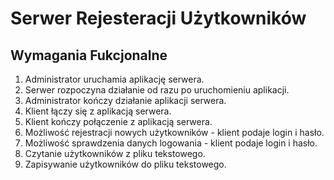 # Serwer Rejesteracji Użytkowników

## Wymagania Fukcjonalne

1. Administrator uruchamia aplikację serwera.
2. Serwer rozpoczyna działanie od razu po uruchomieniu aplikacji.
3. Administrator kończy działanie aplikacji serwera.
4. Klient łączy się z aplikacją serwera.
5. Klient kończy połączenie z aplikacją serwera.
6. Możliwość rejestracji nowych użytkowników - klient podaje login i hasło.
7. Możliwość sprawdzenia danych logowania - klient podaje login i hasło.
8. Czytanie użytkowników z pliku tekstowego.
9. Zapisywanie użytkowników do pliku tekstowego.
